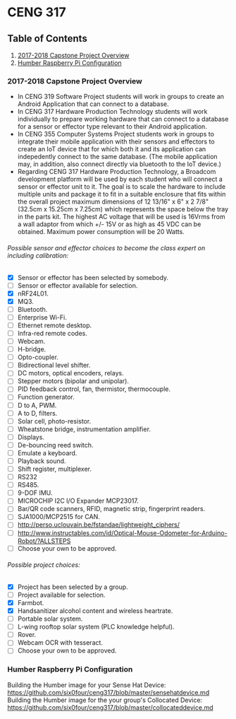 # CENG 317

## Table of Contents
1. [2017-2018 Capstone Project Overview](#2017-2018-capstone-project-overview)
2. [Humber Raspberry Pi Configuration](#humber-raspberry-pi-configuration)

### 2017-2018 Capstone Project Overview
- In CENG 319 Software Project students will work in groups to create an Android Application that can connect to a database.
- In CENG 317 Hardware Production Technology students will work individually to prepare working hardware that can connect to a database for a sensor or effector type relevant to their Android application.
- In CENG 355 Computer Systems Project students work in groups to integrate their mobile application with their sensors and effectors to create an IoT device that for which both it and its application can indepedently connect to the same database. (The mobile application may, in addition, also connect directly via bluetooth to the IoT device.) 
- Regarding CENG 317 Hardware Production Technology, a Broadcom development platform will be used by each student who will connect a sensor or effector unit to it. The goal is to scale the hardware to include multiple units and package it to fit in a suitable enclosure that fits within the overall project maximum dimensions of 12 13/16" x 6" x 2 7/8" (32.5cm x 15.25cm x 7.25cm) which represents the space below the tray in the parts kit. The highest AC voltage that will be used is 16Vrms from a wall adaptor from which +/- 15V or as high as 45 VDC can be obtained. Maximum power consumption will be 20 Watts.

###### Possible sensor and effector choices to become the class expert on including calibration:
- [x] Sensor or effector has been selected by somebody.
- [ ] Sensor or effector available for selection.
- [x] nRF24L01.
- [x] MQ3.
- [ ] Bluetooth.
- [ ] Enterprise Wi-Fi.
- [ ] Ethernet remote desktop.
- [ ] Infra-red remote codes.
- [ ] Webcam.
- [ ] H-bridge.
- [ ] Opto-coupler.
- [ ] Bidirectional level shifter.
- [ ] DC motors, optical encoders, relays.
- [ ] Stepper motors (bipolar and unipolar).
- [ ] PID feedback control, fan, thermistor, thermocouple.
- [ ] Function generator.
- [ ] D to A, PWM.
- [ ] A to D, filters.
- [ ] Solar cell, photo-resistor.
- [ ] Wheatstone bridge, instrumentation amplifier.
- [ ] Displays.
- [ ] De-bouncing reed switch.
- [ ] Emulate a keyboard.
- [ ] Playback sound.
- [ ] Shift register, multiplexer.
- [ ] RS232
- [ ] RS485.
- [ ] 9-DOF IMU.
- [ ] MICROCHIP I2C I/O Expander MCP23017.
- [ ] Bar/QR code scanners, RFID, magnetic strip, fingerprint readers.
- [ ] SJA1000/MCP2515 for CAN.
- [ ] http://perso.uclouvain.be/fstandae/lightweight_ciphers/
- [ ] http://www.instructables.com/id/Optical-Mouse-Odometer-for-Arduino-Robot/?ALLSTEPS
- [ ] Choose your own to be approved.

###### Possible project choices:
- [x] Project has been selected by a group.
- [ ] Project available for selection.
- [x] Farmbot.
- [x] Handsanitizer alcohol content and wireless heartrate.
- [ ] Portable solar system.
- [ ] L-wing rooftop solar system (PLC knowledge helpful).
- [ ] Rover.
- [ ] Webcam OCR with tesseract.
- [ ] Choose your own to be approved.

### Humber Raspberry Pi Configuration

Building the Humber image for your Sense Hat Device:  
https://github.com/six0four/ceng317/blob/master/sensehatdevice.md  
Building the Humber image for the your group's Collocated Device:  
https://github.com/six0four/ceng317/blob/master/collocateddevice.md  

